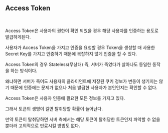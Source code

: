 ## Access Token

<br>

Access Token은 사용자의 권한이 확인 되었을 경우 해당 사용자를 인증하는 용도로 발급하게된다.

사용자가 Access Token을 가지고 인증을 요청할 경우 Token을 생성할 때 사용한 Secret Key를 가지고 인증하기 때문에 복잡하지 않게 인증을 할 수 있다.

Access Token의 경우 Stateless(무상태) 즉, 서버가 죽었다가 살아나도 동일한 동작을 하는 방식이다.

왜냐하면 서버가 죽어도 사용자의 클라이언트에 저장된 쿠키 정보가 변동이 생기지는 않기 때문에 인증에는 문제가 없으나 처음 발급한 사용자가 본인인지는 확인할 수 없다.

Access Token은 사용자 인증에 필요한 모든 정보를 가지고 있다.

그래서 토큰의 생명이 길면 탈취당할 확률이 늘어난다.

만약 토큰이 탈취당하면 서버 측에서는 해당 토큰이 탈취당한 토큰인지 파악할 수 없을 뿐더러 고의적으로 만료시킬 방법도 없다.
